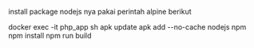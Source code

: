 install package nodejs nya pakai perintah alpine berikut

docker exec -it php_app sh
apk update
apk add --no-cache nodejs npm
npm install
npm run build
